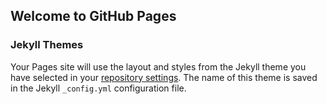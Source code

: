 ## Welcome to GitHub Pages

### Jekyll Themes

Your Pages site will use the layout and styles from the Jekyll theme you have selected in your [repository settings](https://github.com/ArturSkowronski/ArturSkowronski.github.io/settings). The name of this theme is saved in the Jekyll `_config.yml` configuration file.

